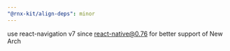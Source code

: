 ```yaml
---
"@rnx-kit/align-deps": minor
---
```


use react-navigation v7 since react-native@0.76 for better support of New Arch
